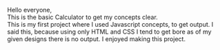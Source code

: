 Hello everyone,<br>
This is the basic Calculator to get my concepts clear.<br>
This is my first project where I used Javascript concepts, to get output. I said this, because using only HTML and CSS I tend to get bore as of my given designs there is no output. I enjoyed making this project.
